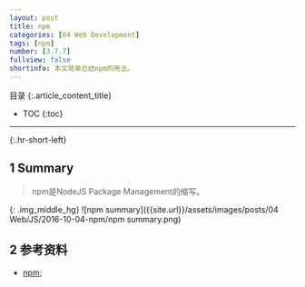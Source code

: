 ```yaml
---
layout: post
title: npm 
categories: [04 Web Development]
tags: [npm]
number: [3.7.7]
fullview: false
shortinfo: 本文简单总结npm的用法。
---
```

目录
{:.article_content_title}


* TOC
{:toc}

---
{:.hr-short-left}

## 1 Summary ##

>npm是NodeJS Package Management的缩写。

{: .img_middle_hg}
![npm summary]({{site.url}}/assets/images/posts/04 Web/JS/2016-10-04-npm/npm summary.png)


## 2 参考资料 ##
- [npm](https://www.npmjs.com/);

